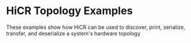 HiCR Topology Examples
=======================

These examples show how HiCR can be used to discover, print, serialize, transfer, and deserialize a system's hardware topology
